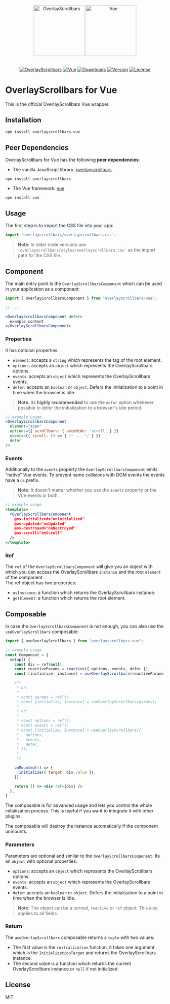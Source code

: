 <div align="center">
  <a href="https://kingsora.github.io/OverlayScrollbars"><img src="https://raw.githubusercontent.com/KingSora/OverlayScrollbars/master/logo/logo.png" width="160" height="160" alt="OverlayScrollbars"></a>
  <a href="https://vuejs.org"><img src="https://raw.githubusercontent.com/KingSora/OverlayScrollbars/master/packages/overlayscrollbars-vue/logo.svg" width="160" height="160" alt="Vue"></a>
</div>
<br />
<div align="center">

  [![OverlayScrollbars](https://img.shields.io/badge/OverlayScrollbars-%5E2.0.0-338EFF?style=flat-square)](https://github.com/KingSora/OverlayScrollbars)
  [![Vue](https://img.shields.io/badge/Vue-%5E3.2.25-41B883?style=flat-square&logo=vue.js)](https://github.com/vuejs/vue)
  [![Downloads](https://img.shields.io/npm/dt/overlayscrollbars-vue.svg?style=flat-square)](https://www.npmjs.com/package/overlayscrollbars-vue)
  [![Version](https://img.shields.io/npm/v/overlayscrollbars-vue.svg?style=flat-square)](https://www.npmjs.com/package/overlayscrollbars-vue)
  [![License](https://img.shields.io/github/license/kingsora/overlayscrollbars.svg?style=flat-square)](#)

</div>

# OverlayScrollbars for Vue

This is the official OverlayScrollbars Vue wrapper.

## Installation

```sh
npm install overlayscrollbars-vue
```

## Peer Dependencies

OverlayScrollbars for Vue has the following **peer dependencies**:

- The vanilla JavaScript library: [overlayscrollbars](https://www.npmjs.com/package/overlayscrollbars)

```
npm install overlayscrollbars
```

- The Vue framework: [vue](https://www.npmjs.com/package/vue)

```
npm install vue
```

## Usage

The first step is to import the CSS file into your app:
```ts
import 'overlayscrollbars/overlayscrollbars.css';
```

> __Note__: In older node versions use `'overlayscrollbars/styles/overlayscrollbars.css'` as the import path for the CSS file.

## Component

The main entry point is the `OverlayScrollbarsComponent` which can be used in your application as a component:

```jsx
import { OverlayScrollbarsComponent } from "overlayscrollbars-vue";

// ...

<OverlayScrollbarsComponent defer>
  example content
</OverlayScrollbarsComponent>
```

### Properties

It has optional properties:

- `element`: accepts a `string` which represents the tag of the root element.
- `options`: accepts an `object` which represents the OverlayScrollbars options.
- `events`: accepts an `object` which represents the OverlayScrollbars events.
- `defer`: accepts an `boolean` or `object`. Defers the initialization to a point in time when the browser is idle.

> __Note__: Its **highly recommended** to use the `defer` option whenever possible to defer the initialization to a browser's idle period.

```jsx
// example usage
<OverlayScrollbarsComponent
  element="span"
  options={{ scrollbars: { autoHide: 'scroll' } }}
  events={{ scroll: () => { /* ... */ } }}
  defer
/>
```

### Events

Additionally to the `events` property the `OverlayScrollbarsComponent` emits "native" Vue events. To prevent name collisions with DOM events the events have a `os` prefix. 

> __Note__: It doesn't matter whether you use the `events` property or the Vue events or both.

```jsx
// example usage
<template>
  <OverlayScrollbarsComponent
    @os-initialized="onInitialized"
    @os-updated="onUpdated"
    @os-destroyed="onDestroyed"
    @os-scroll="onScroll"
  />
</template>
```

### Ref

The `ref` of the `OverlayScrollbarsComponent` will give you an object with which you can access the OverlayScrollbars `instance` and the root `element` of the component.  
The ref object has two properties:

- `osInstance`: a function which returns the OverlayScrollbars instance.
- `getElement`: a function which returns the root element.

## Composable

In case the `OverlayScrollbarsComponent` is not enough, you can also use the `useOverlayScrollbars` composable:

```jsx
import { useOverlayScrollbars } from "overlayscrollbars-vue";

// example usage
const Component = {
  setup() {
    const div = ref(null);
    const reactiveParams = reactive({ options, events, defer });
    const [initialize, instance] = useOverlayScrollbars(reactiveParams);

    /** 
     * or:
     * 
     * const params = ref();
     * const [initialize, instance] = useOverlayScrollbars(params);
     * 
     * or:
     * 
     * const options = ref();
     * const events = ref();
     * const [initialize, instance] = useOverlayScrollbars({
     *   options,
     *   events,
     *   defer,
     * });
     * 
     */

    onMounted(() => {
      initialize({ target: div.value });
    });

    return () => <div ref={div} />
  },
}
```

The composable is for advanced usage and lets you control the whole initialization process. This is useful if you want to integrate it with other plugins.

The composable will destroy the instance automatically if the component unmounts.

### Parameters

Parameters are optional and similar to the `OverlayScrollbarsComponent`.
Its an `object` with optional properties:

- `options`: accepts an `object` which represents the OverlayScrollbars options.
- `events`: accepts an `object` which represents the OverlayScrollbars events.
- `defer`: accepts an `boolean` or `object`. Defers the initialization to a point in time when the browser is idle.

> __Note__: The object can be a normal, `reactive` or `ref` object. This also applies to all fields.

### Return

The `useOverlayScrollbars` composable returns a `tuple` with two values:

- The first value is the `initialization` function, it takes one argument which is the `InitializationTarget` and returns the OverlayScrollbars instance.
- The second value is a function which returns the current OverlayScrollbars instance or `null` if not initialized.

## License

MIT
